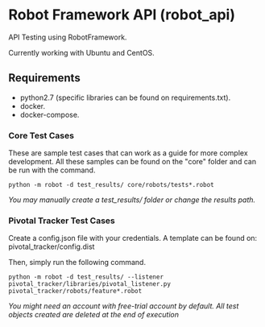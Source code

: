# Robot Framework API (robot_api)
API Testing using RobotFramework. 

Currently working with Ubuntu and CentOS.

## Requirements
* python2.7 (specific libraries can be found on requirements.txt).
* docker.
* docker-compose.

### Core Test Cases
These are sample test cases that can work as a guide for more complex development. 
All these samples can be found on the "core" folder and can be run with the command.
```
python -m robot -d test_results/ core/robots/tests*.robot
```
*You may manually create a test_results/ folder or change the results path.*

### Pivotal Tracker Test Cases
Create a config.json file with your credentials. A template can be found on: pivotal_tracker/config.dist

Then, simply run the following command.
```
python -m robot -d test_results/ --listener pivotal_tracker/libraries/pivotal_listener.py pivotal_tracker/robots/feature*.robot
```
*You might need an account with free-trial account by default. 
All test objects created are deleted at the end of execution*
